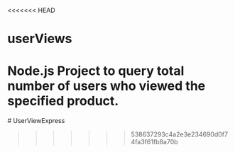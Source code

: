 <<<<<<< HEAD
# userViews
Node.js Project to query total number of users who viewed the specified product.
=======
﻿# UserViewExpress


>>>>>>> 538637293c4a2e3e234690d0f74fa3f61fb8a70b
